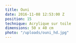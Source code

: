 ```yaml
---
title: Ouni
date: 2016-11-08 12:53:00 Z
position: 15
technique: Acrylique sur toile
dimensions: 50 x 40 cm
photo: "/uploads/ouni_hd.jpg"
---
```


